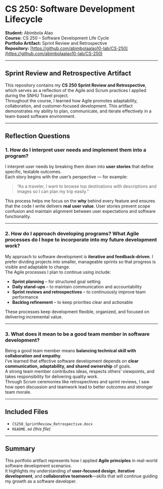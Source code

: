 # CS 250: Software Development Lifecycle

**Student:** Abimbola Alao  
**Course:** CS 250 – Software Development Life Cycle   
**Portfolio Artifact:** Sprint Review and Retrospective  
**Repository:** [https://github.com/abimbolaalao10-lab/CS-250](https://github.com/abimbolaalao10-lab/CS-250)

---

## Sprint Review and Retrospective Artifact

This repository contains my **CS 250 Sprint Review and Retrospective**, which serves as a reflection of the Agile and Scrum practices I applied during the SNHU Travel project.  
Throughout the course, I learned how Agile promotes adaptability, collaboration, and customer-focused development. This artifact demonstrates my ability to plan, communicate, and iterate effectively in a team-based software environment.

---

## Reflection Questions

### 1. How do I interpret user needs and implement them into a program?

I interpret user needs by breaking them down into **user stories** that define specific, testable outcomes.  
Each story begins with the user’s perspective — for example:  
> “As a traveler, I want to browse top destinations with descriptions and images so I can plan my trip easily.”  

This process helps me focus on the **why** behind every feature and ensures that the code I write delivers **real user value**. User stories prevent scope confusion and maintain alignment between user expectations and software functionality.

---

### 2. How do I approach developing programs? What Agile processes do I hope to incorporate into my future development work?

My approach to software development is **iterative and feedback-driven**. I prefer dividing projects into smaller, manageable sprints so that progress is visible and adaptable to change.  
The Agile processes I plan to continue using include:  
- **Sprint planning** – for structured goal setting  
- **Daily stand-ups** – to maintain communication and accountability  
- **Sprint reviews and retrospectives** – to continuously improve team performance  
- **Backlog refinement** – to keep priorities clear and actionable  

These processes keep development flexible, organized, and focused on delivering incremental value.

---

### 3. What does it mean to be a good team member in software development?

Being a good team member means **balancing technical skill with collaboration and empathy**.  
I’ve learned that effective software development depends on **clear communication, adaptability, and shared ownership** of goals.  
A strong team member contributes ideas, respects others’ viewpoints, and takes responsibility for delivering quality work.  
Through Scrum ceremonies like retrospectives and sprint reviews, I saw how open discussion and teamwork lead to better outcomes and stronger team morale.

---

## Included Files

- `CS250_SprintReview_Retrospective.docx`  
- `README.md` *(this file)*  

---

## Summary

This portfolio artifact represents how I applied **Agile principles** in real-world software development scenarios.  
It highlights my understanding of **user-focused design**, **iterative development**, and **collaborative teamwork**—skills that will continue guiding my growth as a software developer.

